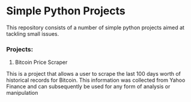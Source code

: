 # Simple Python Projects

This repository consists of a number of simple python projects aimed at tackling small issues. 

<h3>Projects:</h3> 

<ol> 
  <li> Bitcoin Price Scraper </li>
</ol>

This is a project that allows a user to scrape the last 100 days worth of historical records for Bitcoin. This information was collected from Yahoo Finance and can subsequently be used for any form of analysis or manipulation
